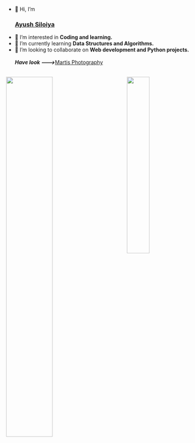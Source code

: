 - 👋 Hi, I’m <h3><a href="https://ayushsiloiya.me/">Ayush Siloiya </a> </h3>
- 👀 I’m interested in <B> Coding and learning. </B>
- 🌱 I’m currently learning <b> Data Structures and Algorithms. </b>
- 💞️ I’m looking to collaborate on <b>Web development and Python projects. </b>
<br><br>
<B><i> Have look ---></i></B><a href="https://ayushsiloiya619.github.io/Martisphotography/">Martis Photography</a><br><br>
<img src="https://wallpaperaccess.com/full/1338383.jpg" width="50%" align="left">
<img src="https://github.com/ayushsiloiya619/ayushsiloiya619/blob/main/NUX_Octodex.gif" width="35%" align="right">
